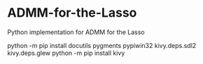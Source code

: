 # ADMM-for-the-Lasso
Python implementation for ADMM for the Lasso

python -m pip install docutils pygments pypiwin32 kivy.deps.sdl2 kivy.deps.glew
python -m pip install kivy
